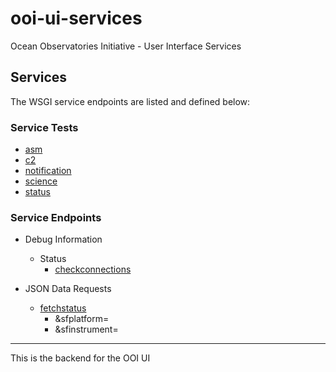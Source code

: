 ooi-ui-services
===============

Ocean Observatories Initiative - User Interface Services

## Services
The WSGI service endpoints are listed and defined below:

### Service Tests

* [asm](http://localhost:8845/service=alive)
* [c2](http://localhost:8846/service=alive)
* [notification](http://localhost:8847/service=alive)
* [science](http://localhost:8848/service=alive)
* [status](http://localhost:8849/service=alive)

### Service Endpoints

* Debug Information
  * Status
    * [checkconnections](http://localhost:8849/service=checkconnections)

* JSON Data Requests
  * [fetchstatus](http://localhost:8844/service=fetchstatus)
    * &sfplatform=
    * &sfinstrument=


----

This is the backend for the OOI UI
